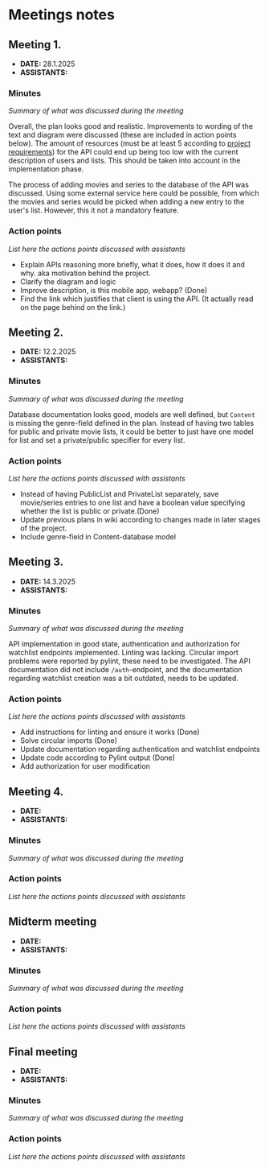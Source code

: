 # Meetings notes

## Meeting 1.
* **DATE:** 28.1.2025
* **ASSISTANTS:**

### Minutes
*Summary of what was discussed during the meeting*

Overall, the plan looks good and realistic. Improvements to wording of the text and diagram were discussed (these are included in action points below). The amount of resources (must be at least 5 according to [project requirements](https://lovelace.oulu.fi/ohjelmoitava-web/pwp-spring-2025/pwp-project-work-assignment/#restful-api)) for the API could end up being too low with the current description of users and lists. This should be taken into account in the implementation phase.

The process of adding movies and series to the database of the API was discussed. Using some external service here could be possible, from which the movies and series would be picked when adding a new entry to the user's list. However, this it not a mandatory feature.

### Action points
*List here the actions points discussed with assistants*
- Explain APIs reasoning more briefly, what it does, how it does it and why. aka motivation behind the project.
- Clarify the diagram and logic
- Improve description, is this mobile app, webapp? (Done)
- Find the link which justifies that client is using the API. (It actually read on the page behind on the link.)




## Meeting 2.
* **DATE:** 12.2.2025
* **ASSISTANTS:**

### Minutes
*Summary of what was discussed during the meeting*

Database documentation looks good, models are well defined, but `Content` is missing the genre-field defined in the plan. Instead of having two tables for public and private movie lists, it could be better to just have one model for list and set a private/public specifier for every list.

### Action points
*List here the actions points discussed with assistants*

- Instead of having PublicList and PrivateList separately, save movie/series entries to one list and have a boolean value specifying whether the list is public or private.(Done)
- Update previous plans in wiki according to changes made in later stages of the project.
- Include genre-field in Content-database model



## Meeting 3.
* **DATE:** 14.3.2025
* **ASSISTANTS:**

### Minutes
*Summary of what was discussed during the meeting*

API implementation in good state, authentication and authorization for watchlist endpoints implemented. Linting was lacking. Circular import problems were reported by pylint, these need to be investigated. The API documentation did not include `/auth`-endpoint, and the documentation regarding watchlist creation was a bit outdated, needs to be updated.

### Action points
*List here the actions points discussed with assistants*
- Add instructions for linting and ensure it works (Done)
- Solve circular imports (Done)
- Update documentation regarding authentication and watchlist endpoints
- Update code according to Pylint output (Done)
- Add authorization for user modification



## Meeting 4.
* **DATE:**
* **ASSISTANTS:**

### Minutes
*Summary of what was discussed during the meeting*

### Action points
*List here the actions points discussed with assistants*




## Midterm meeting
* **DATE:**
* **ASSISTANTS:**

### Minutes
*Summary of what was discussed during the meeting*

### Action points
*List here the actions points discussed with assistants*




## Final meeting
* **DATE:**
* **ASSISTANTS:**

### Minutes
*Summary of what was discussed during the meeting*

### Action points
*List here the actions points discussed with assistants*




